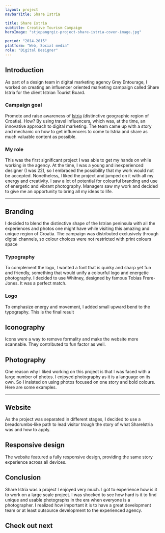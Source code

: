 ```yaml
---
layout: project
navbarTitle: Share Istria

title: Share Istria
subtitle: Creative Tourism Campaign
heroImage: "stjepangrgic-project-share-istria-cover-image.jpg"

period: "2014-2015"
platform: "Web, Social media"
role: "Digital Designer"
---
```


## Introduction
As part of a design team in digital marketing agency Grey Entourage, I worked on creating an influencer oriented marketing campaign called Share Istria for the client Istrian Tourist Board.

### Campaign goal
Promote and raise awareness of [Istria](https://www.google.com/search?q=Istra) (distinctive geographic region of Croatia). How? By using travel influencers, which was, at the time, an innovative approach to digital marketing. The team came up with a story and mechanic on how to get influencers to come to Istria and share as much valuable content as possible.

### My role
This was the first significant project I was able to get my hands on while working in the agency. At the time, I was a young and inexperienced designer (I was 22), so I embraced the possibility that my work would not be accepted. Nonetheless, I liked the project and jumped on it with all my energy and creativity. I saw a lot of potential for colourful branding and use of energetic and vibrant photography. Managers saw my work and decided to give me an opportunity to bring all my ideas to life.

<hr class="gradient">
  
## Branding
I decided to blend the distinctive shape of the Istrian peninsula with all the experiences and photos one might have while visiting this amazing and unique region of Croatia. The campaign was distributed exclusively through digital channels, so colour choices were not restricted with print colours space

<figure class="project-width">
  <simg name="stjepangrgic-project-share-istria-idea.png" />
</figure>


### Typography
To complement the logo, I wanted a font that is quirky and sharp yet fun and friendly, something that would unify a colourful logo and energetic photography. I decided to use Whitney, designed by famous Tobias Frere-Jones. It was a perfect match.

<figure class="project-width">
  <simg name="stjepangrgic-project-share-istria-typography.jpg" />
</figure>

### Logo
To emphasize energy and movement, I added small upward bend to the typography. This is the final result

<figure class="project-width">
  <simg name="stjepangrgic-project-share-istria-logo-dark.png" />
</figure>
<figure class="project-width">
  <simg name="stjepangrgic-project-share-istria-logo-light.png" />
</figure>
<figure class="project-width">
  <simg name="stjepangrgic-project-share-istria-logo-line.jpg" />
</figure>

## Iconography
Icons were a way to remove formality and make the website more scannable. They contributed to fun factor as well.

<figure class="project-width">
  <simg name="stjepangrgic-project-share-istria-icons.png" />
</figure>

## Photography
One reason why I liked working on this project is that I was faced with a large number of photos. I enjoyed photography as it is a language on its own. So I insisted on using photos focused on one story and bold colours. Here are some examples.

<figure class="project-width">
  <simg name="stjepangrgic-project-share-istria-photography.jpg" />
</figure>

<hr class="gradient">

## Website
As the project was separated in different stages, I decided to use a breadcrumbs-like path to lead visitor trough the story of what ShareIstria was and how to apply.

<figure class="project-width">
  <simg name="stjepangrgic-project-share-istria-website-1.jpg" />
  <simg name="stjepangrgic-project-share-istria-website-2.jpg" />
</figure>

<figure class="project-width">
  <simg name="stjepangrgic-project-share-istria-website-404.jpg" />
</figure>

<figure class="project-width">
  <simg name="stjepangrgic-project-share-istria-website-form.jpg" />
</figure>

## Responsive design
The website featured a fully responsive design, providing the same story experience across all devices.

<figure class="project-width">
  <simg name="stjepangrgic-project-share-istria-website-responsive.jpg" />
</figure>

<section class="conclusion full-width grid">

## Conclusion
Share Istria was a project I enjoyed very much. I got to experience how is it to work on a large scale project. I was shocked to see how hard is it to find unique and usable photographs in the era when everyone is a photographer. I realized how important it is to have a great development team or at least outsource development to the experienced agency.

## Check out next

<div class="next-project project-width">
  <ProjectCard
    url="/work/vibby"
    title="Vibby"
    description="Interactive video platform"
    bgImage="stjepangrgic-vibby-card-bgImage.jpg"
    projectImage="stjepangrgic-vibby-card-projectImage.png"
    underlinColor="#3CACF5"/>
</div>
  
</section>

<script>
import slink from '@/components/slink.vue'
import simg from '@/components/simg.vue'
import PageHeader from '@/components/PageHeader.vue'
import ProjectHeroSection from '@/components/ProjectHeroSection.vue'
import ProjectInfo from '@/components/ProjectInfo.vue'
import ProjectCard from '@/components/ProjectCard.vue'

export default {
  components: {
    slink,
    simg,
    PageHeader,
    ProjectHeroSection,
    ProjectInfo,
    ProjectCard
  }
}
</script>
<style lang="stylus">
.share-istria
  --hero-section-bg: #009FE5
  --subtitle-color: #47B800
  --conclusion-bg: #EEF2F3

    /*background-color: #afa;*/
    /*height: 12px;

    width: 100%;
    border: 0;
    box-shadow: inset 0 12px 12px -12px rgba(0, 0, 0, 0.5);
    background-color: #afa;*/
/*.share-istria
  --hero-section-bg: #009FE5
  --subtitle-color: #47B800
  --content-bgc #fff
  figure img
    border-radius: 3px;
  .content
    padding-bottom: 0;
  .website
    figure 
      border-radius: 3px;
      overflow: hidden;
      img
        border-radius: 0;
  .conclusion
    background-color #EEF2F3*/

</style>

